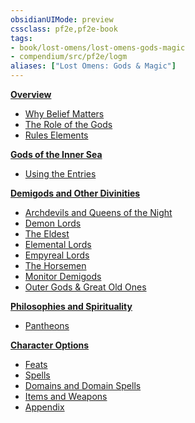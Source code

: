 ```yaml
---
obsidianUIMode: preview
cssclass: pf2e,pf2e-book
tags:
- book/lost-omens/lost-omens-gods-magic
- compendium/src/pf2e/logm
aliases: ["Lost Omens: Gods & Magic"]
---
```

**[Overview](rules/lost-omens-gods-magic/overview.md)**

- [Why Belief Matters](rules/lost-omens-gods-magic/overview.md#Why%20Belief%20Matters)
- [The Role of the Gods](rules/lost-omens-gods-magic/overview.md#The%20Role%20of%20the%20Gods)
- [Rules Elements](rules/lost-omens-gods-magic/overview.md#Rules%20Elements)

**[Gods of the Inner Sea](rules/lost-omens-gods-magic/gods-of-the-inner-sea.md)**

- [Using the Entries](rules/lost-omens-gods-magic/gods-of-the-inner-sea.md#Using%20the%20Entries)

**[Demigods and Other Divinities](rules/lost-omens-gods-magic/demigods-and-other-divinities.md)**

- [Archdevils and Queens of the Night](rules/lost-omens-gods-magic/demigods-and-other-divinities.md#Archdevils%20and%20Queens%20of%20the%20Night)
- [Demon Lords](rules/lost-omens-gods-magic/demigods-and-other-divinities.md#Demon%20Lords)
- [The Eldest](rules/lost-omens-gods-magic/demigods-and-other-divinities.md#The%20Eldest)
- [Elemental Lords](rules/lost-omens-gods-magic/demigods-and-other-divinities.md#Elemental%20Lords)
- [Empyreal Lords](rules/lost-omens-gods-magic/demigods-and-other-divinities.md#Empyreal%20Lords)
- [The Horsemen](rules/lost-omens-gods-magic/demigods-and-other-divinities.md#The%20Horsemen)
- [Monitor Demigods](rules/lost-omens-gods-magic/demigods-and-other-divinities.md#Monitor%20Demigods)
- [Outer Gods & Great Old Ones](rules/lost-omens-gods-magic/demigods-and-other-divinities.md#Outer%20Gods%20&%20Great%20Old%20Ones)

**[Philosophies and Spirituality](rules/lost-omens-gods-magic/philosophies-and-spirituality.md)**

- [Pantheons](rules/lost-omens-gods-magic/philosophies-and-spirituality.md#Pantheons)

**[Character Options](rules/lost-omens-gods-magic/character-options.md)**

- [Feats](rules/lost-omens-gods-magic/character-options.md#Feats)
- [Spells](rules/lost-omens-gods-magic/character-options.md#Spells)
- [Domains and Domain Spells](rules/lost-omens-gods-magic/character-options.md#Domains%20and%20Domain%20Spells)
- [Items and Weapons](rules/lost-omens-gods-magic/character-options.md#Items%20and%20Weapons)
- [Appendix](rules/lost-omens-gods-magic/character-options.md#Appendix)